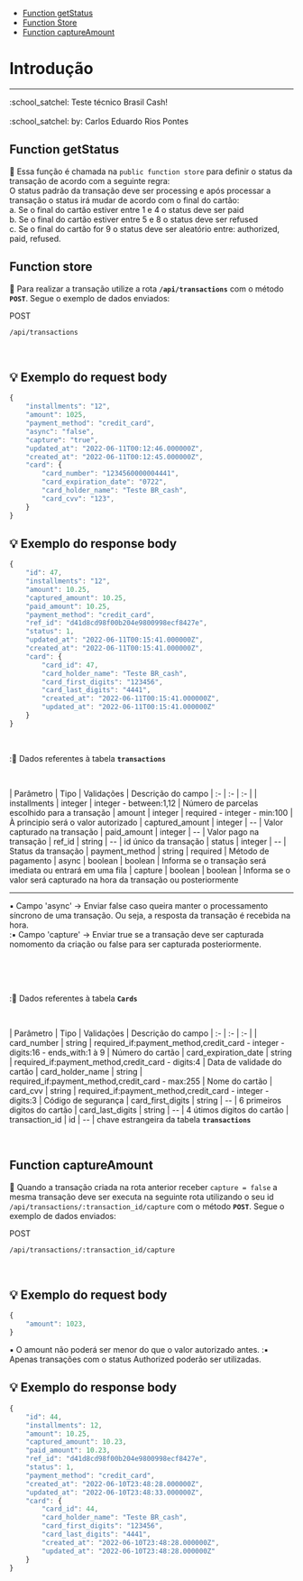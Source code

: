 
* [Function getStatus](#section-1)
* [Function Store](#section-2)
* [Function captureAmount](#section-3)


# Introdução

---

<larecipe-card shadow>
    :school_satchel: Teste técnico Brasil Cash!<br><br>
    :school_satchel: by: Carlos Eduardo Rios Pontes
</larecipe-card>

<a name="section-1"></a>

## Function getStatus

:small_blue_diamond: Essa função é chamada na `public function store` para definir o status da transação de acordo com a seguinte regra:
<br> O status padrão da transação deve ser processing e após processar a transação o status irá mudar de acordo com o final do cartão: <br>
a. Se o final do cartão estiver entre 1 e 4 o status deve ser paid <br>
b. Se o final do cartão estiver entre 5 e 8 o status deve ser refused <br>
c. Se o final do cartão for 9 o status deve ser aleatório entre: authorized, paid, refused.<br>


<a name="section-2"></a>


## Function store

:small_blue_diamond: Para realizar a transação utilize a rota **`/api/transactions`** com o método **`POST`**. Segue o exemplo de dados enviados:

<larecipe-badge type="Success">POST</larecipe-badge>

```http
/api/transactions
```
<br>

## :bulb: Exemplo do request body


```javascript
{
    "installments": "12",
    "amount": 1025,
    "payment_method": "credit_card",
    "async": "false",
    "capture": "true",
    "updated_at": "2022-06-11T00:12:46.000000Z",
    "created_at": "2022-06-11T00:12:45.000000Z",
    "card": {
        "card_number": "1234560000004441",
        "card_expiration_date": "0722",
        "card_holder_name": "Teste BR_cash",
        "card_cvv": "123",
    }
}
```

## :bulb: Exemplo do response body


```javascript
{   
    "id": 47,
    "installments": "12",
    "amount": 10.25,
    "captured_amount": 10.25,
    "paid_amount": 10.25,
    "payment_method": "credit_card",
    "ref_id": "d41d8cd98f00b204e9800998ecf8427e",
    "status": 1,
    "updated_at": "2022-06-11T00:15:41.000000Z",
    "created_at": "2022-06-11T00:15:41.000000Z",
    "card": {
        "card_id": 47,
        "card_holder_name": "Teste BR_cash",
        "card_first_digits": "123456",
        "card_last_digits": "4441",
        "created_at": "2022-06-11T00:15:41.000000Z",
        "updated_at": "2022-06-11T00:15:41.000000Z"
    }
}
```
<br>

::round_pushpin: Dados referentes à tabela **`transactions`**

<br>

| Parâmetro         | Tipo      | Validações                                            | Descrição do campo
| :-                | :-        | :-                                                    |
| installments      | integer   | integer - between:1,12             | Número de parcelas escolhido para a transação
| amount            | integer   | required - integer - min:100   | À principio será o valor autorizado 
| captured_amount   | integer   | --                                                    | Valor capturado na transação
| paid_amount       | integer   | --                                                    | Valor pago na transação
| ref_id            | string    | --                                                    | id único da transação
| status            | integer   | --                                                    | Status da transação
| payment_method    | string    | required                                     | Método de pagamento
| async             | boolean   | boolean                          | Informa se o transação será imediata ou entrará em uma fila
| capture           | boolean   | boolean                        | Informa se o valor será capturado na hora da transação ou posteriormente
________________________________________________________________________________________________________________________________________________________________________________

:black_small_square: Campo 'async' -> Enviar false caso queira manter o processamento síncrono de uma transação. Ou seja, a resposta da transação é recebida na hora.
 <br>
::black_small_square: Campo 'capture' -> Enviar true se a transação deve ser capturada nomomento da criação ou false para ser capturada posteriormente.

<br><br><br>

::round_pushpin: Dados referentes à tabela **` Cards `**

<br>

| Parâmetro             | Tipo   | Validações                                                                       | Descrição do campo
| :-                    | :-     | :-                                                                               | 
| card_number           | string | required_if:payment_method,credit_card - integer - digits:16 - ends_with:1 à 9   | Número do cartão
| card_expiration_date  | string | required_if:payment_method,credit_card - digits:4                                | Data de validade do cartão
| card_holder_name      | string | required_if:payment_method,credit_card - max:255                                 | Nome do cartão
| card_cvv              | string | required_if:payment_method,credit_card - integer - digits:3                      | Código de segurança
| card_first_digits     | string | --                                                                               | 6 primeiros digitos do cartão
| card_last_digits      | string | --                                                                               | 4 útimos digitos do cartão
| transaction_id        | id     | --                                                                        | chave estrangeira da tabela **` transactions `**

<br>

<a name="section-3"></a>

## Function captureAmount

:small_blue_diamond: Quando a transação criada na rota anterior receber `capture = false` a mesma transação deve ser executa na seguinte rota utilizando o seu id  `/api/transactions/:transaction_id/capture` com o método **`POST`**. Segue o exemplo de dados enviados:

<larecipe-badge type="Success">POST</larecipe-badge>

```http
/api/transactions/:transaction_id/capture
```
<br>

## :bulb: Exemplo do request body

```javascript
{   
    "amount": 1023,
}
```
:black_small_square: O amount não poderá ser menor do que o valor autorizado antes.
::black_small_square: Apenas transações com o status Authorized poderão ser utilizadas.

## :bulb: Exemplo do response body

```javascript
{
    "id": 44,
    "installments": 12,
    "amount": 10.25,
    "captured_amount": 10.23,
    "paid_amount": 10.23,
    "ref_id": "d41d8cd98f00b204e9800998ecf8427e",
    "status": 1,
    "payment_method": "credit_card",
    "created_at": "2022-06-10T23:48:28.000000Z",
    "updated_at": "2022-06-10T23:48:33.000000Z",
    "card": {
        "card_id": 44,
        "card_holder_name": "Teste BR_cash",
        "card_first_digits": "123456",
        "card_last_digits": "4441",
        "created_at": "2022-06-10T23:48:28.000000Z",
        "updated_at": "2022-06-10T23:48:28.000000Z"
    }
}
```
